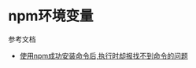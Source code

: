 # npm环境变量

 参考文档
* [使用npm成功安装命令后,执行时却报找不到命令的问题](http://blog.csdn.net/wirelessqa/article/details/53393248)
